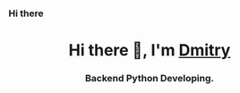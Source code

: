 ### Hi there 
<h1 align="center">Hi there 👋, I'm <a href="#" target="_blank">Dmitry</a>
<h3 align="center">Backend Python Developing.</h3>
<!--
**Dimon0476/Dimon0476** is a ✨ _special_ ✨ repository because its `README.md` (this file) appears on your GitHub profile.

Here are some ideas to get you started:

- 🔭 I’m currently working on ...
- 🌱 I’m currently learning ...
- 👯 I’m looking to collaborate on ...
- 🤔 I’m looking for help with ...
- 💬 Ask me about ...
- 📫 How to reach me: ...
- 😄 Pronouns: ...
- ⚡ Fun fact: ...
-->
